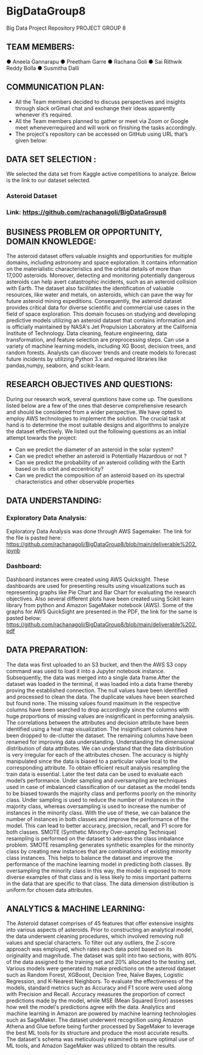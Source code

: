 # BigDataGroup8
Big Data Project Repository
PROJECT GROUP 8

## TEAM MEMBERS:
● Aneela Gannarapu
● Preetham Garre
● Rachana Goli
● Sai Rithwik Reddy Bolla
● Susmitha Dalli

## COMMUNICATION PLAN:
- All the Team members decided to discuss perspectives and insights through slack orGmail chat and exchange their ideas apparently whenever it’s required.
- All the Team members planned to gather or meet via Zoom or Google meet wheneverrequired and will work on finishing the tasks accordingly.
- The project's repository can be accessed on GitHub using URL that’s given below:

## DATA SET SELECTION :
We selected the data set from Kaggle active competitions to analyze. Below is the link to our
dataset selected.
### Asteroid Dataset
### Link: https://github.com/rachanagoli/BigDataGroup8

## BUSINESS PROBLEM OR OPPORTUNITY, DOMAIN KNOWLEDGE:
The asteroid dataset offers valuable insights and opportunities for multiple domains, including astronomy and space exploration. It contains information on the materialistic characteristics and the orbital details of more than 17,000 asteroids. Moreover, detecting and monitoring potentially dangerous asteroids can help avert catastrophic incidents, such as an asteroid collision with Earth. The dataset also facilitates the identification of valuable resources, like water and metals,
on asteroids, which can pave the way for future asteroid mining expeditions. Consequently, the asteroid dataset provides critical data for diverse scientific and commercial use cases in the field of space exploration. This domain focuses on studying and developing predictive models utilizing an asteroid dataset that contains information and is officially maintained by NASA's Jet Propulsion Laboratory at the California Institute of Technology. Data cleaning, feature engineering, data transformation, and feature selection are preprocessing steps. Can use a variety of machine learning models, including XG Boost, decision trees, and random forests. Analysts can discover trends and create models to forecast future incidents by utilizing Python 3.x and required libraries like pandas,numpy, seaborn, and scikit-learn.

## RESEARCH OBJECTIVES AND QUESTIONS:
During our research work, several questions have come up. The questions listed below are a few of the ones that deserve comprehensive research and should be considered from a wider perspective. We have opted to employ AWS technologies to implement the solution. The crucial task at hand is to determine the most suitable designs and algorithms to analyze the dataset effectively.
We listed out the following questions as an initial attempt towards the project:
- Can we predict the diameter of an asteroid in the solar system?
- Can we predict whether an asteroid is Potentially Hazardous or not ?
- Can we predict the probability of an asteroid colliding with the Earth based on its orbit
and eccentricity?
- Can we predict the composition of an asteroid based on its spectral characteristics and
other observable properties

## DATA UNDERSTANDING:
### Exploratory Data Analysis:
Exploratory Data Analysis was done through AWS Sagemaker. The link for the file is pasted here:
https://github.com/rachanagoli/BigDataGroup8/blob/main/deliverable%202.ipynb
### Dashboard:
Dashboard instances were created using AWS Quicksight. These dashboards are used for presenting results using visualizations such as representing graphs like Pie Chart and Bar Chart for evaluating the research objectives. Also several different plots have been created using Scikit learn library from python and Amazon SageMaker notebook (AWS). Some of the graphs for AWS QuickSight are presented in the PDF, the link for the same is pasted below:
https://github.com/rachanagoli/BigDataGroup8/blob/main/deliverable%202.pdf
## DATA PREPARATION:
The data was first uploaded to an S3 bucket, and then the AWS S3 copy command was used to load it into a Jupyter notebook instance. Subsequently, the data was merged into a single data frame.After the dataset was loaded in the terminal, it was loaded into a data frame thereby proving the established connection. The null values have been identified and processed to clean the data. The duplicate values have been searched but found none. The missing values found maximum in the respective columns have been searched to drop accordingly since the columns with huge proportions of missing values are insignificant in performing analysis. The correlations between the attributes and decision attribute have been identified using a heat map visualization. The insignificant columns have been dropped to de-clutter the dataset. The remaining columns have been renamed for improving data understanding. Understanding the dimensional distribution of data attributes. We can understand that the data distribution is very irregular for each of the attributes chosen. The accuracy is highly manipulated since the data is biased to a particular value local to the corresponding attribute. To obtain efficient result analysis resampling the train data is essential. Later the test data can be used to evaluate each model’s performance. Under sampling and oversampling are techniques used in case of imbalanced classification of our dataset as the model tends to be biased towards the majority class and performs poorly on the minority class. Under sampling is used to reduce the number of instances in the majority class, whereas oversampling is used to increase the number of instances in the minority class. With the use of these, we can balance the number of instances in both classes and improve the performance of the model. This can lead to better accuracy, precision, recall, and F1 score for both classes. SMOTE (Synthetic Minority Over-sampling Technique) resampling is performed on the dataset to address the class imbalance problem. SMOTE resampling generates synthetic examples for the minority class by creating new instances that are combinations of existing minority class instances. This helps to balance the dataset and improve the performance of the machine learning model in predicting both classes. By oversampling the minority class in this way, the model is exposed to more diverse examples of that class and is less likely to miss important patterns in the data that are specific to that class. The data dimension distribution is uniform for chosen data attributes. 
## ANALYTICS & MACHINE LEARNING: 
The Asteroid dataset comprises of 45 features that offer extensive insights into various aspects of asteroids. Prior to constructing an analytical model, the data underwent cleaning procedures, which involved removing null values and special characters. To filter out any outliers, the Z-score approach was employed, which rates each data point based on its originality and magnitude. The dataset was split into two sections, with 80% of the data assigned to the training set and 20% allocated to the testing set.
Various models were generated to make predictions on the asteroid dataset such as Random Forest, XGBoost, Decision Tree, Naïve Bayes, Logistic Regression, and K-Nearest Neighbors. To evaluate the effectiveness of the models, standard metrics such as Accuracy and F1 score were used along with Precision and Recall. Accuracy measures the proportion of correct predictions made by the model, while MSE (Mean Squared Error) assesses how well the model's predictions agree with the data.
Analytics and machine learning in Amazon are powered by machine learning technologies such as SageMaker. The dataset underwent recognition using Amazon Athena and Glue before being further processed by SageMaker to leverage the best ML tools for its structure and produce the most accurate results. The dataset's schema was meticulously examined to ensure optimal use of ML tools, and Amazon SageMaker was utilized to obtain the results.
